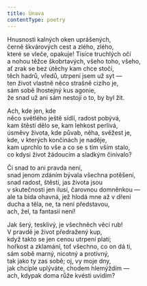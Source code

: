 ```yaml
---
title: Únava
contentType: poetry
---
```


Hnusnosti kalných oken uprášených,  
černě škvárových cest a zlého, zlého,  
které se vleče, opakuje! Tisíce truchlých očí  
a nohou těžce škobrtavých, všeho toho, všeho,  
ať zrak se bez útěchy kam chce stočí,  
těch hadrů, vředů, utrpení jsem už syt —  
ten život vlastně něco strašně cizího je,  
sám sobě lhostejný kus agonie,  
že snad už ani sám nestojí o to, by byl žit.

Ach, kde jen, kde  
něco světlého ještě sídlí, radost pobývá,  
kam štěstí dělo se, kam lehkost perlivá,  
úsměvy života, kde půvab, něha, svěžest je,  
kde, v kterých končinách je naděje,  
kam uprchlo to vše a co se s tím vším stalo,  
co kdysi život žádoucím a sladkým činívalo?

Či snad to ani pravda není,  
snad jenom zdáním bývala všechna potěšení,  
snad radost, štěstí, jas života jsou  
v skutečnosti jen ilusí, čarovnou domněnkou —  
ale ta bída ohavná, jež hlodá mne až v dřeni  
ducha a těla, ne, ta není představou,  
ach, žel, ta fantasií není!

Jak šerý, tesklivý, je všechněch věcí rub!  
V pravdě je život předražený kup,  
když takto se jen cenou utrpení platí;  
hořkost a zklamání, toť všechno, co on dá ti,  
sám sobě marný, nicotný a protivný,  
tak jako ty zas sobě; oj, vy moje dny,  
jak chcíple uplýváte, chodem hlemýždím —  
ach, kdypak doma růže kvésti uvidím?
